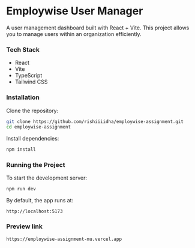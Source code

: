 # Employwise User Manager 

A user management dashboard built with React + Vite. This project allows you to manage users within an organization efficiently.

### Tech Stack

- React 
- Vite
- TypeScript
- Tailwind CSS


### Installation

Clone the repository:

```bash
git clone https://github.com/rishiiiidha/employwise-assignment.git
cd employwise-assignment
```

Install dependencies:

```bash
npm install
```

### Running the Project

To start the development server:

```bash
npm run dev
```

By default, the app runs at:

```
http://localhost:5173
```

### Preview link

```
https://employwise-assignment-mu.vercel.app

```


